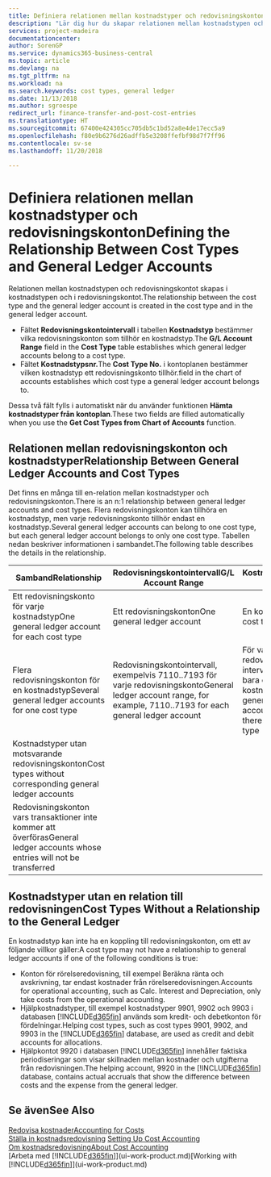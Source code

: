 ```yaml
---
title: Definiera relationen mellan kostnadstyper och redovisningskonton | Microsoft Docs
description: "Lär dig hur du skapar relationen mellan kostnadstypen och redovisningskontot."
services: project-madeira
documentationcenter: 
author: SorenGP
ms.service: dynamics365-business-central
ms.topic: article
ms.devlang: na
ms.tgt_pltfrm: na
ms.workload: na
ms.search.keywords: cost types, general ledger
ms.date: 11/13/2018
ms.author: sgroespe
redirect_url: finance-transfer-and-post-cost-entries
ms.translationtype: HT
ms.sourcegitcommit: 67400e424305cc705db5c1bd52a8e4de17ecc5a9
ms.openlocfilehash: f80e9b6276d26adffb5e3208ffefbf98d7f7ff96
ms.contentlocale: sv-se
ms.lasthandoff: 11/20/2018

---
```

# <a name="defining-the-relationship-between-cost-types-and-general-ledger-accounts"></a><span data-ttu-id="9aac1-103">Definiera relationen mellan kostnadstyper och redovisningskonton</span><span class="sxs-lookup"><span data-stu-id="9aac1-103">Defining the Relationship Between Cost Types and General Ledger Accounts</span></span>
<span data-ttu-id="9aac1-104">Relationen mellan kostnadstypen och redovisningskontot skapas i kostnadstypen och i redovisningskontot.</span><span class="sxs-lookup"><span data-stu-id="9aac1-104">The relationship between the cost type and the general ledger account is created in the cost type and in the general ledger account.</span></span>  

* <span data-ttu-id="9aac1-105">Fältet **Redovisningskontointervall** i tabellen **Kostnadstyp** bestämmer vilka redovisningskonton som tillhör en kostnadstyp.</span><span class="sxs-lookup"><span data-stu-id="9aac1-105">The **G/L Account Range** field in the **Cost Type** table establishes which general ledger accounts belong to a cost type.</span></span>  
* <span data-ttu-id="9aac1-106">Fältet **Kostnadstypsnr.**</span><span class="sxs-lookup"><span data-stu-id="9aac1-106">The **Cost Type No.**</span></span> <span data-ttu-id="9aac1-107">i kontoplanen bestämmer vilken kostnadstyp ett redovisningskonto tillhör.</span><span class="sxs-lookup"><span data-stu-id="9aac1-107">field in the chart of accounts establishes which cost type a general ledger account belongs to.</span></span>  

<span data-ttu-id="9aac1-108">Dessa två fält fylls i automatiskt när du använder funktionen **Hämta kostnadstyper från kontoplan**.</span><span class="sxs-lookup"><span data-stu-id="9aac1-108">These two fields are filled automatically when you use the **Get Cost Types from Chart of Accounts** function.</span></span>  

## <a name="relationship-between-general-ledger-accounts-and-cost-types"></a><span data-ttu-id="9aac1-109">Relationen mellan redovisningskonton och kostnadstyper</span><span class="sxs-lookup"><span data-stu-id="9aac1-109">Relationship Between General Ledger Accounts and Cost Types</span></span>  
<span data-ttu-id="9aac1-110">Det finns en många till en-relation mellan kostnadstyper och redovisningskonton.</span><span class="sxs-lookup"><span data-stu-id="9aac1-110">There is an n:1 relationship between general ledger accounts and cost types.</span></span> <span data-ttu-id="9aac1-111">Flera redovisningskonton kan tillhöra en kostnadstyp, men varje redovisningskonto tillhör endast en kostnadstyp.</span><span class="sxs-lookup"><span data-stu-id="9aac1-111">Several general ledger accounts can belong to one cost type, but each general ledger account belongs to only one cost type.</span></span> <span data-ttu-id="9aac1-112">Tabellen nedan beskriver informationen i sambandet.</span><span class="sxs-lookup"><span data-stu-id="9aac1-112">The following table describes the details in the relationship.</span></span>  

|<span data-ttu-id="9aac1-113">Samband</span><span class="sxs-lookup"><span data-stu-id="9aac1-113">Relationship</span></span>|<span data-ttu-id="9aac1-114">**Redovisningskontointervall**</span><span class="sxs-lookup"><span data-stu-id="9aac1-114">**G/L Account Range**</span></span>|<span data-ttu-id="9aac1-115">**Kostnadstypsnr**</span><span class="sxs-lookup"><span data-stu-id="9aac1-115">**Cost Type No.**</span></span>|  
|------------------|------------------------------------------------|-------------------------------------------|  
|<span data-ttu-id="9aac1-116">Ett redovisningskonto för varje kostnadstyp</span><span class="sxs-lookup"><span data-stu-id="9aac1-116">One general ledger account for each cost type</span></span>|<span data-ttu-id="9aac1-117">Ett redovisningskonton</span><span class="sxs-lookup"><span data-stu-id="9aac1-117">One general ledger account</span></span>|<span data-ttu-id="9aac1-118">En kostnadstyp</span><span class="sxs-lookup"><span data-stu-id="9aac1-118">One cost type</span></span>|  
|<span data-ttu-id="9aac1-119">Flera redovisningskonton för en kostnadstyp</span><span class="sxs-lookup"><span data-stu-id="9aac1-119">Several general ledger accounts for one cost type</span></span>|<span data-ttu-id="9aac1-120">Redovisningskontointervall, exempelvis 7110..7193 för varje redovisningskonto</span><span class="sxs-lookup"><span data-stu-id="9aac1-120">General ledger account range, for example, 7110..7193 for each general ledger account</span></span>|<span data-ttu-id="9aac1-121">För varje redovisningskonto i intervallet finns det bara en kostnadstyp</span><span class="sxs-lookup"><span data-stu-id="9aac1-121">For each general ledger account in the range, there is only one cost type</span></span>|  
|<span data-ttu-id="9aac1-122">Kostnadstyper utan motsvarande redovisningskonton</span><span class="sxs-lookup"><span data-stu-id="9aac1-122">Cost types without corresponding general ledger accounts</span></span>|<Empty>||  
|<span data-ttu-id="9aac1-123">Redovisningskonton vars transaktioner inte kommer att överföras</span><span class="sxs-lookup"><span data-stu-id="9aac1-123">General ledger accounts whose entries will not be transferred</span></span>||<Empty>|  

## <a name="cost-types-without-a-relationship-to-the-general-ledger"></a><span data-ttu-id="9aac1-124">Kostnadstyper utan en relation till redovisningen</span><span class="sxs-lookup"><span data-stu-id="9aac1-124">Cost Types Without a Relationship to the General Ledger</span></span>  
<span data-ttu-id="9aac1-125">En kostnadstyp kan inte ha en koppling till redovisningskonton, om ett av följande villkor gäller:</span><span class="sxs-lookup"><span data-stu-id="9aac1-125">A cost type may not have a relationship to general ledger accounts if one of the following conditions is true:</span></span>  

* <span data-ttu-id="9aac1-126">Konton för rörelseredovisning, till exempel Beräkna ränta och avskrivning, tar endast kostnader från rörelseredovisningen.</span><span class="sxs-lookup"><span data-stu-id="9aac1-126">Accounts for operational accounting, such as Calc. Interest and Depreciation, only take costs from the operational accounting.</span></span>  
* <span data-ttu-id="9aac1-127">Hjälpkostnadstyper, till exempel kostnadstyper 9901, 9902 och 9903 i databasen [!INCLUDE[d365fin](includes/d365fin_md.md)] används som kredit- och debetkonton för fördelningar.</span><span class="sxs-lookup"><span data-stu-id="9aac1-127">Helping cost types, such as cost types 9901, 9902, and 9903 in the [!INCLUDE[d365fin](includes/d365fin_md.md)] database, are used as credit and debit accounts for allocations.</span></span>  
* <span data-ttu-id="9aac1-128">Hjälpkontot 9920 i databasen [!INCLUDE[d365fin](includes/d365fin_md.md)] innehåller faktiska periodiseringar som visar skillnaden mellan kostnader och utgifterna från redovisningen.</span><span class="sxs-lookup"><span data-stu-id="9aac1-128">The helping account, 9920 in the [!INCLUDE[d365fin](includes/d365fin_md.md)] database, contains actual accruals that show the difference between costs and the expense from the general ledger.</span></span>  

## <a name="see-also"></a><span data-ttu-id="9aac1-129">Se även</span><span class="sxs-lookup"><span data-stu-id="9aac1-129">See Also</span></span>  
[<span data-ttu-id="9aac1-130">Redovisa kostnader</span><span class="sxs-lookup"><span data-stu-id="9aac1-130">Accounting for Costs</span></span>](finance-manage-cost-accounting.md)  
<span data-ttu-id="9aac1-131">[Ställa in kostnadsredovisning](finance-set-up-cost-accounting.md) </span><span class="sxs-lookup"><span data-stu-id="9aac1-131">[Setting Up Cost Accounting](finance-set-up-cost-accounting.md) </span></span>  
[<span data-ttu-id="9aac1-132">Om kostnadsredovisning</span><span class="sxs-lookup"><span data-stu-id="9aac1-132">About Cost Accounting</span></span>](finance-about-cost-accounting.md)  
<span data-ttu-id="9aac1-133">[Arbeta med [!INCLUDE[d365fin](includes/d365fin_md.md)]](ui-work-product.md)</span><span class="sxs-lookup"><span data-stu-id="9aac1-133">[Working with [!INCLUDE[d365fin](includes/d365fin_md.md)]](ui-work-product.md)</span></span>

